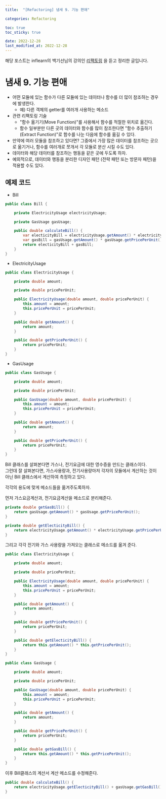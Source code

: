 ```yaml
---
title:  "[Refactoring] 냄새 9. 기능 편애"

categories: Refactoring

toc: true
toc_sticky: true

date: 2022-12-28
last_modified_at: 2022-12-28
---
```


해당 포스트는 inflearn의 백기선님의 강의인 [리팩토링](https://www.inflearn.com/course/%EB%A6%AC%ED%8C%A9%ED%86%A0%EB%A7%81) 을 듣고 정리한 글입니다.

# 냄새 9. 기능 편애

- 어떤 모듈에 있는 함수가 다른 모듈에 있는 데이터나 함수를 더 많이 참조하는 경우에 발생한다.
  - 예) 다른 객체의 getter를 여러개 사용하는 메소드
- 관련 리팩토링 기술
  - "함수 옮기기(Move Function)"를 사용해서 함수를 적절한 위치로 옮긴다.
  - 함수 일부분만 다른 곳의 데이터와 함수를 많이 참조한다면 "함수 추출하기 (Extract Function)"로 함수를 나눈 다음에 함수를 옮길 수 있다.
- 만약에 여러 모듈을 참조하고 있다면? 그중에서 가장 많은 데이터를 참조하는 곳으로 옮기거나, 함수를 여러개로 쪼개서 각 모듈로 분산 시킬 수도 있다.
- 데이터와 해당 데이터를 참조하는 행동을 같은 곳에 두도록 하자.
- 예외적으로, 데이터와 행동을 분리한 디자인 패턴 (전략 패턴 또는 방문자 패턴)을 적용할 수도 있다.

## 예제 코드

- Bill

```java
public class Bill {

    private ElectricityUsage electricityUsage;

    private GasUsage gasUsage;

    public double calculateBill() {
        var electicityBill = electricityUsage.getAmount() * electricityUsage.getPricePerUnit();
        var gasBill = gasUsage.getAmount() * gasUsage.getPricePerUnit();
        return electicityBill + gasBill;
    }
}
```

- ElectricityUsage

```java
public class ElectricityUsage {

    private double amount;

    private double pricePerUnit;

    public ElectricityUsage(double amount, double pricePerUnit) {
        this.amount = amount;
        this.pricePerUnit = pricePerUnit;
    }

    public double getAmount() {
        return amount;
    }

    public double getPricePerUnit() {
        return pricePerUnit;
    }
}
```

- GasUsage

```java
public class GasUsage {

    private double amount;

    private double pricePerUnit;

    public GasUsage(double amount, double pricePerUnit) {
        this.amount = amount;
        this.pricePerUnit = pricePerUnit;
    }

    public double getAmount() {
        return amount;
    }

    public double getPricePerUnit() {
        return pricePerUnit;
    }
}
```

Bill 클래스를 살펴본다면 가스나, 전기요금에 대한 영수증을 만드는 클래스이다.  
그런데 잘 살펴본다면, 가스사용량과, 전기사용량마저 각자의 모듈에서 계산하는 것이 아닌 Bill 클래스에서 계산하여 측정하고 있다.

각각의 용도에 맞게 메소드들을 옮겨주도록하자.

먼저 가스요금계산과, 전기요금계산을 메소드로 분리해준다.

```java
private double getGasBill() {
    return gasUsage.getAmount() * gasUsage.getPricePerUnit();
}

private double getElecticityBill() {
    return electricityUsage.getAmount() * electricityUsage.getPricePerUnit();
}
```

그리고 각각 전기와 가스 사용량을 가져오는 클래스로 메소드를 옮겨 준다.

```java
public class ElectricityUsage {

    private double amount;

    private double pricePerUnit;

    public ElectricityUsage(double amount, double pricePerUnit) {
        this.amount = amount;
        this.pricePerUnit = pricePerUnit;
    }

    public double getAmount() {
        return amount;
    }

    public double getPricePerUnit() {
        return pricePerUnit;
    }

    public double getElecticityBill() {
        return this.getAmount() * this.getPricePerUnit();
    }
}
```

```java
public class GasUsage {

    private double amount;

    private double pricePerUnit;

    public GasUsage(double amount, double pricePerUnit) {
        this.amount = amount;
        this.pricePerUnit = pricePerUnit;
    }

    public double getAmount() {
        return amount;
    }

    public double getPricePerUnit() {
        return pricePerUnit;
    }

    public double getGasBill() {
        return this.getAmount() * this.getPricePerUnit();
    }
}
```

이후 Bill클래스의 계산서 계산 메소드를 수정해준다.

```java
public double calculateBill() {
    return electricityUsage.getElecticityBill() + gasUsage.getGasBill();
}
```